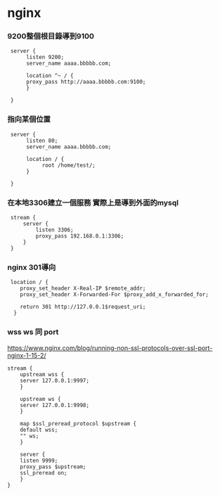 # nginx

### 9200整個根目錄導到9100
     server {
          listen 9200;
          server_name aaaa.bbbbb.com;

          location ^~ / {
          proxy_pass http://aaaa.bbbbb.com:9100;
          }

     }
     
     
     
### 指向某個位置
     server {
          listen 80;
          server_name aaaa.bbbbb.com;

          location / {
               root /home/test/;
          }

     }
     


### 在本地3306建立一個服務 實際上是導到外面的mysql
     stream {
         server {
             listen 3306;
             proxy_pass 192.168.0.1:3306;
         }
     }
     
     
     
### nginx 301導向
     location / {
        proxy_set_header X-Real-IP $remote_addr;
        proxy_set_header X-Forwarded-For $proxy_add_x_forwarded_for;
		
        return 301 http://127.0.0.1$request_uri;
      }


### wss ws 同 port
https://www.nginx.com/blog/running-non-ssl-protocols-over-ssl-port-nginx-1-15-2/

	stream {
	    upstream wss {
		server 127.0.0.1:9997;
	    }

	    upstream ws {
		server 127.0.0.1:9998;
	    }

	    map $ssl_preread_protocol $upstream {
		default wss;
		"" ws;
	    }

	    server {
		listen 9999;
		proxy_pass $upstream;
		ssl_preread on;
	    }
	}
     
